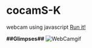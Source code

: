 # cocamS-K
webcam using javascript
[Run it!](https://anubhav-developr.github.io/cocamS-K/)



**##Glimpses##**
![WebCamgif](https://user-images.githubusercontent.com/71844334/138462584-8a7ab102-0e4b-490b-a136-082c5c852bb8.gif)
